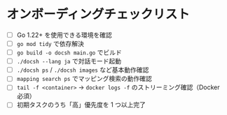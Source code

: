 # オンボーディングチェックリスト

- [ ] Go 1.22+ を使用できる環境を確認
- [ ] `go mod tidy` で依存解決
- [ ] `go build -o docsh main.go` でビルド
- [ ] `./docsh --lang ja` で対話モード起動
- [ ] `./docsh ps` / `./docsh images` など基本動作確認
- [ ] `mapping search ps` でマッピング検索の動作確認
- [ ] `tail -f <container>` → `docker logs -f` のストリーミング確認（Docker 必須）
- [ ] 初期タスクのうち「高」優先度を 1 つ以上完了
